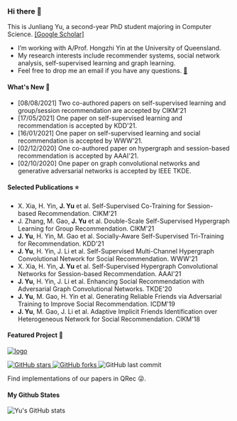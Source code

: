 ### Hi there 👋

This is Junliang Yu, a second-year PhD student majoring in Computer Science. [[Google Scholar]](https://scholar.google.com/citations?user=JGuWOUIAAAAJ&hl=EN&oi=ao)
- I’m working with A/Prof. Hongzhi Yin at the University of Queensland.
- My research interests include recommender systems, social network analysis, self-supervised learning and graph learning.
- Feel free to drop me an email if you have any questions. [📧](mailto:jl.yu@uq.edu.au)

#### What's New 📢
- [08/08/2021] Two co-authored papers on self-supervised learning and group/session recommendation are accepted by CIKM'21
- [17/05/2021] One paper on self-supervised learning and recommendation is accepted by KDD'21.  
- [16/01/2021] One paper on self-supervised learning and social recommendation is accepted by WWW'21.  
- [02/12/2020] One co-authored paper on hypergraph and session-based recommendation is accepted by AAAI'21.  
- [02/10/2020] One paper on graph convolutional networks and generative adversarial networks is accepted by IEEE TKDE.

#### Selected Publications ⭐️
+ X. Xia, H. Yin, <b>J. Yu</b> et al. Self-Supervised Co-Training for Session-based Recommendation. CIKM'21<br>
+ J. Zhang, M. Gao, <b>J. Yu</b> et al. Double-Scale Self-Supervised Hypergraph Learning for Group Recommendation. CIKM'21<br>
+ <b>J. Yu</b>, H. Yin, M. Gao et al. Socially-Aware Self-Supervised Tri-Training for Recommendation. KDD'21<br>
+ <b>J. Yu</b>, H. Yin, J. Li et al. Self-Supervised Multi-Channel Hypergraph Convolutional Network for Social Recommendation. WWW'21<br>
+ X. Xia, H. Yin, <b>J. Yu</b> et al. Self-Supervised Hypergraph Convolutional Networks for Session-based Recommendation. AAAI'21<br>
+ <b>J. Yu</b>, H. Yin, J. Li et al. Enhancing Social Recommendation with Adversarial Graph Convolutional Networks. TKDE'20<br>
+ <b>J. Yu</b>, M. Gao, H. Yin et al. Generating Reliable Friends via Adversarial Training to Improve Social Recommendation. ICDM'19<br>
+ <b>J. Yu</b>, M. Gao, J. Li et al. Adaptive Implicit Friends Identification over Heterogeneous Network for Social Recommendation. CIKM'18<br>

#### Featured Project 🍊
<a href="https://github.com/Coder-Yu/QRec"> <img src="https://i.ibb.co/Bsn8CM5/logo.png" alt="logo" border="0"></a><br>
<p float="left"> <a href="https://github.com/Coder-Yu/QRec/stargazers"> <img alt="GitHub stars" src="https://img.shields.io/github/stars/Coder-Yu/QRec"/> </a> <a href="https://github.com/Coder-Yu/QRec/network/members"> <img alt="GitHub forks" src="https://img.shields.io/github/forks/Coder-Yu/QRec"/> </a> <img alt="GitHub last commit" src="https://img.shields.io/github/last-commit/Coder-Yu/QRec"></p> 
Find implementations of our papers in QRec 😜.

#### My Github States

![Yu's GitHub stats](https://github-readme-stats.vercel.app/api?username=Coder-Yu)
